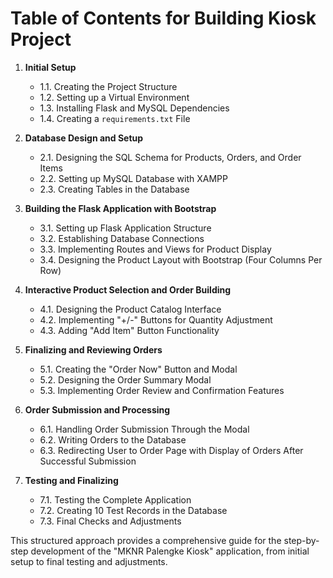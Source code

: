
# Table of Contents for Building Kiosk Project

1. **Initial Setup**
   - 1.1. Creating the Project Structure
   - 1.2. Setting up a Virtual Environment
   - 1.3. Installing Flask and MySQL Dependencies
   - 1.4. Creating a `requirements.txt` File

2. **Database Design and Setup**
   - 2.1. Designing the SQL Schema for Products, Orders, and Order Items
   - 2.2. Setting up MySQL Database with XAMPP
   - 2.3. Creating Tables in the Database

3. **Building the Flask Application with Bootstrap**
   - 3.1. Setting up Flask Application Structure
   - 3.2. Establishing Database Connections
   - 3.3. Implementing Routes and Views for Product Display
   - 3.4. Designing the Product Layout with Bootstrap (Four Columns Per Row)

4. **Interactive Product Selection and Order Building**
   - 4.1. Designing the Product Catalog Interface
   - 4.2. Implementing "+/-" Buttons for Quantity Adjustment
   - 4.3. Adding "Add Item" Button Functionality

5. **Finalizing and Reviewing Orders**
   - 5.1. Creating the "Order Now" Button and Modal
   - 5.2. Designing the Order Summary Modal
   - 5.3. Implementing Order Review and Confirmation Features

6. **Order Submission and Processing**
   - 6.1. Handling Order Submission Through the Modal
   - 6.2. Writing Orders to the Database
   - 6.3. Redirecting User to Order Page with Display of Orders After Successful Submission

7. **Testing and Finalizing**
   - 7.1. Testing the Complete Application
   - 7.2. Creating 10 Test Records in the Database
   - 7.3. Final Checks and Adjustments

This structured approach provides a comprehensive guide for the step-by-step development of the "MKNR Palengke Kiosk" application, from initial setup to final testing and adjustments.
